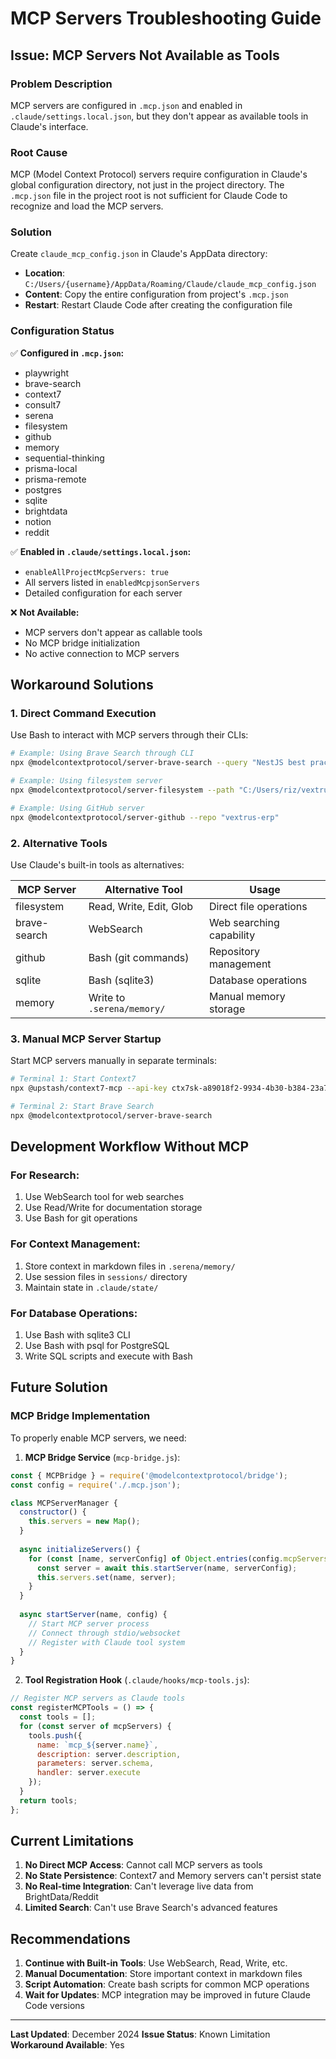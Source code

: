# MCP Servers Troubleshooting Guide

## Issue: MCP Servers Not Available as Tools

### Problem Description
MCP servers are configured in `.mcp.json` and enabled in `.claude/settings.local.json`, but they don't appear as available tools in Claude's interface.

### Root Cause
MCP (Model Context Protocol) servers require configuration in Claude's global configuration directory, not just in the project directory. The `.mcp.json` file in the project root is not sufficient for Claude Code to recognize and load the MCP servers.

### Solution
Create `claude_mcp_config.json` in Claude's AppData directory:
- **Location**: `C:/Users/{username}/AppData/Roaming/Claude/claude_mcp_config.json`
- **Content**: Copy the entire configuration from project's `.mcp.json`
- **Restart**: Restart Claude Code after creating the configuration file

### Configuration Status
✅ **Configured in `.mcp.json`:**
- playwright
- brave-search
- context7
- consult7
- serena
- filesystem
- github
- memory
- sequential-thinking
- prisma-local
- prisma-remote
- postgres
- sqlite
- brightdata
- notion
- reddit

✅ **Enabled in `.claude/settings.local.json`:**
- `enableAllProjectMcpServers: true`
- All servers listed in `enabledMcpjsonServers`
- Detailed configuration for each server

❌ **Not Available:**
- MCP servers don't appear as callable tools
- No MCP bridge initialization
- No active connection to MCP servers

## Workaround Solutions

### 1. Direct Command Execution
Use Bash to interact with MCP servers through their CLIs:

```bash
# Example: Using Brave Search through CLI
npx @modelcontextprotocol/server-brave-search --query "NestJS best practices 2025"

# Example: Using filesystem server
npx @modelcontextprotocol/server-filesystem --path "C:/Users/riz/vextrus-erp"

# Example: Using GitHub server
npx @modelcontextprotocol/server-github --repo "vextrus-erp"
```

### 2. Alternative Tools
Use Claude's built-in tools as alternatives:

| MCP Server | Alternative Tool | Usage |
|------------|------------------|-------|
| filesystem | Read, Write, Edit, Glob | Direct file operations |
| brave-search | WebSearch | Web searching capability |
| github | Bash (git commands) | Repository management |
| sqlite | Bash (sqlite3) | Database operations |
| memory | Write to `.serena/memory/` | Manual memory storage |

### 3. Manual MCP Server Startup
Start MCP servers manually in separate terminals:

```bash
# Terminal 1: Start Context7
npx @upstash/context7-mcp --api-key ctx7sk-a89018f2-9934-4b30-b384-23a7e6883071

# Terminal 2: Start Brave Search
npx @modelcontextprotocol/server-brave-search
```

## Development Workflow Without MCP

### For Research:
1. Use WebSearch tool for web searches
2. Use Read/Write for documentation storage
3. Use Bash for git operations

### For Context Management:
1. Store context in markdown files in `.serena/memory/`
2. Use session files in `sessions/` directory
3. Maintain state in `.claude/state/`

### For Database Operations:
1. Use Bash with sqlite3 CLI
2. Use Bash with psql for PostgreSQL
3. Write SQL scripts and execute with Bash

## Future Solution

### MCP Bridge Implementation
To properly enable MCP servers, we need:

1. **MCP Bridge Service** (`mcp-bridge.js`):
```javascript
const { MCPBridge } = require('@modelcontextprotocol/bridge');
const config = require('./.mcp.json');

class MCPServerManager {
  constructor() {
    this.servers = new Map();
  }
  
  async initializeServers() {
    for (const [name, serverConfig] of Object.entries(config.mcpServers)) {
      const server = await this.startServer(name, serverConfig);
      this.servers.set(name, server);
    }
  }
  
  async startServer(name, config) {
    // Start MCP server process
    // Connect through stdio/websocket
    // Register with Claude tool system
  }
}
```

2. **Tool Registration Hook** (`.claude/hooks/mcp-tools.js`):
```javascript
// Register MCP servers as Claude tools
const registerMCPTools = () => {
  const tools = [];
  for (const server of mcpServers) {
    tools.push({
      name: `mcp_${server.name}`,
      description: server.description,
      parameters: server.schema,
      handler: server.execute
    });
  }
  return tools;
};
```

## Current Limitations

1. **No Direct MCP Access**: Cannot call MCP servers as tools
2. **No State Persistence**: Context7 and Memory servers can't persist state
3. **No Real-time Integration**: Can't leverage live data from BrightData/Reddit
4. **Limited Search**: Can't use Brave Search's advanced features

## Recommendations

1. **Continue with Built-in Tools**: Use WebSearch, Read, Write, etc.
2. **Manual Documentation**: Store important context in markdown files
3. **Script Automation**: Create bash scripts for common MCP operations
4. **Wait for Updates**: MCP integration may be improved in future Claude Code versions

---

**Last Updated**: December 2024
**Issue Status**: Known Limitation
**Workaround Available**: Yes